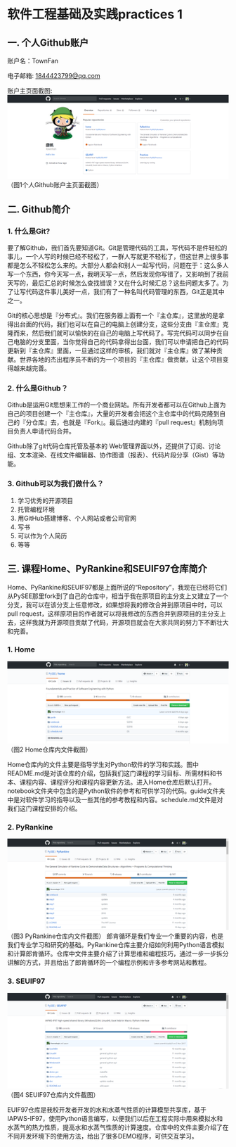 # 软件工程基础及实践practices 1
## 一. 个人Github账户
账户名：TownFan

电子邮箱: 1844423799@qq.com

账户主页面截图:
![个人主页](./imag/个人主页.png)
（图1个人Github账户主页面截图）
## 二. Github简介
### 1. 什么是Git?
要了解Github，我们首先要知道Git。Git是管理代码的工具，写代码不是件轻松的事儿，一个人写的时候已经不轻松了，一群人写就更不轻松了，但这世界上很多事都是怎么不轻松怎么来的。大部分人都会和别人一起写代码，问题在于：这么多人写一个东西，你今天写一点，我明天写一点，然后发现你写错了，又影响到了我前天写的，最后汇总的时候怎么查找错误？又在什么时候汇总？这些问题太多了。为了让写代码这件事儿美好一点，我们有了一种名叫代码管理的东西，Git正是其中之一。

Git的核心思想是『分布式』。我们在服务器上面有一个『主仓库』，这里放的是拿得出台面的代码，我们也可以在自己的电脑上创建分支，这些分支由『主仓库』克隆而来，然后我们就可以愉快的在自己的电脑上写代码了。写完代码可以同步在自己电脑的分支里面，当你觉得自己的代码拿得出台面，我们可以申请把自己的代码更新到『主仓库』里面，一旦通过这样的审核，我们就对『主仓库』做了某种贡献。世界各地的杰出程序员不断的为一个项目的『主仓库』做贡献，让这个项目变得越来越完善。
### 2. 什么是Github？
Github是运用Git思想来工作的一个商业网站。所有开发者都可以在Github上面为自己的项目创建一个『主仓库』，大量的开发者会把这个主仓库中的代码克隆到自己的『分仓库』去，也就是『Fork』。最后通过内建的『pull request』机制向项目负责人申请代码合并。

Github除了git代码仓库托管及基本的 Web管理界面以外，还提供了订阅、讨论组、文本渲染、在线文件编辑器、协作图谱（报表）、代码片段分享（Gist）等功能。
### 3. Github可以为我们做什么？
1. 学习优秀的开源项目
2. 托管编程环境
3. 用GitHub搭建博客、个人网站或者公司官网
4. 写书
5. 可以作为个人简历
6. 等等
## 三. 课程Home、PyRankine和SEUIF97仓库简介
Home、PyRankine和SEUIF97都是上面所说的“Repository”，我现在已经将它们从PySEE那里fork到了自己的仓库中，相当于我在原项目的主分支上又建立了一个分支，我可以在该分支上任意修改，如果想将我的修改合并到原项目中时，可以pull request，这样原项目的作者就可以将我修改的东西合并到原项目的主分支上去，这样我就为开源项目贡献了代码，开源项目就会在大家共同的努力下不断壮大和完善。
### 1. Home
![home](./imag/home.png)
（图2 Home仓库内文件截图）

Home仓库内的文件主要是指导学生对Python软件的学习和实践。图中README.md是对该仓库的介绍，包括我们这门课程的学习目标、所需材料和书本、课程内容、课程评分和课程内容更新方法。进入Home仓库后默认打开。notebook文件夹中包含的是Python软件的参考和可供学习的代码。guide文件夹中是对软件学习的指导以及一些其他的参考教程和内容。schedule.md文件是对我们这门课程安排的介绍。
### 2. PyRankine
![pyrankine](./imag/pyrankine.png)
（图3 PyRankine仓库内文件截图）
郎肯循环是我们专业一个重要的内容，也是我们专业学习和研究的基础。PyRankine仓库主要介绍如何利用Python语言模拟和计算郎肯循环。仓库中文件主要介绍了计算思维和编程技巧，通过一步一步拆分讲解的方式，并且给出了郎肯循环的一个编程示例和许多参考网站和教程。
### 3. SEUIF97
![seuif97](./imag/seuif97.png)
（图4 SEUIF97仓库内文件截图）

EUIF97仓库是我校开发者开发的水和水蒸气性质的计算模型共享库，基于IAPWS-IF97，使用Python语言编写，以便我们以后在工程实际中用来模拟水和水蒸气的热力性质，提高水和水蒸气性质的计算速度。仓库中的文件主要介绍了在不同开发环境下的使用方法，给出了很多DEMO程序，可供交互学习。








